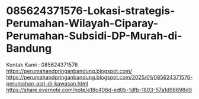 # 085624371576-Lokasi-strategis-Perumahan-Wilayah-Ciparay-Perumahan-Subsidi-DP-Murah-di-Bandung
Kontak Kami : 085624371576  https://perumahandpringanbandung.blogspot.com/  https://perumahandpringanbandung.blogspot.com/2025/01/085624371576-perumahan-asri-di-kawasan.html  https://share.evernote.com/note/e18c406d-ed0b-1dfb-1803-57a1d98698d0
